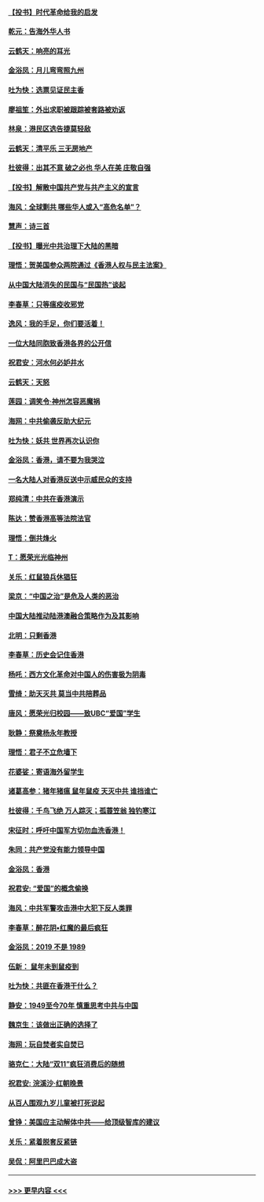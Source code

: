 #### [【投书】时代革命给我的启发](../pages/nsc993/n11684287.md?t=11280955) 
#### [乾元：告海外华人书](../pages/nsc993/n11684044.md?t=11280955) 
#### [云鹤天：响亮的耳光](../pages/nsc993/n11684254.md?t=11280955) 
#### [金浴凤：月儿弯弯照九州](../pages/nsc993/n11684231.md?t=11280955) 
#### [吐为快：选票见证民主香](../pages/nsc993/n11684206.md?t=11280955) 
#### [廖祖笙：外出求职被跟踪被套路被劝返](../pages/nsc993/n11683874.md?t=11280955) 
#### [林泉：港民区选告捷莫轻敌](../pages/nsc993/n11683930.md?t=11280955) 
#### [云鹤天：清平乐 三无房地产](../pages/nsc993/n11681521.md?t=11280955) 
#### [杜彼得：出其不意 破之必也 华人在美 庄敬自强](../pages/nsc993/n11679554.md?t=11280955) 
#### [【投书】解散中国共产党与共产主义的宣言](../pages/nsc993/n11679177.md?t=11280955) 
#### [海风：全球剿共 哪些华人或入“高危名单”？](../pages/nsc993/n11678617.md?t=11280955) 
#### [慧声：诗三首](../pages/nsc993/n11678848.md?t=11280955) 
#### [【投书】曝光中共治理下大陆的黑暗](../pages/nsc993/n11678674.md?t=11280955) 
#### [理悟：贺美国参众两院通过《香港人权与民主法案》](../pages/nsc993/n11678104.md?t=11280955) 
#### [从中国大陆消失的民国与“民国热”谈起](../pages/nsc993/n11678075.md?t=11280955) 
#### [李春草：只等瘟疫收邪党](../pages/nsc993/n11677308.md?t=11280955) 
#### [逸风：我的手足，你们要活着！](../pages/nsc993/n11676352.md?t=11280955) 
#### [一位大陆同胞致香港各界的公开信](../pages/nsc993/n11675761.md?t=11280955) 
#### [祝君安：河水何必妒井水](../pages/nsc993/n11675746.md?t=11280955) 
#### [云鹤天：天怒](../pages/nsc993/n11675718.md?t=11280955) 
#### [莲园：调笑令‧神州怎容恶魔祸](../pages/nsc993/n11675648.md?t=11280955) 
#### [海网：中共偷袭反助大纪元](../pages/nsc993/n11673515.md?t=11280955) 
#### [吐为快：妖共 世界再次认识你](../pages/nsc993/n11673506.md?t=11280955) 
#### [金浴凤：香港，请不要为我哭泣](../pages/nsc993/n11673248.md?t=11280955) 
#### [一名大陆人对香港反送中示威民众的支持](../pages/nsc993/n11672615.md?t=11280955) 
#### [郑纯清：中共在香港演示](../pages/nsc993/n11670539.md?t=11280955) 
#### [陈达：赞香港高等法院法官](../pages/nsc993/n11669542.md?t=11280955) 
#### [理悟：倒共烽火](../pages/nsc993/n11668844.md?t=11280955) 
#### [T：愿荣光光临神州](../pages/nsc993/n11668421.md?t=11280955) 
#### [关乐：红鼠狼兵休猖狂](../pages/nsc993/n11668378.md?t=11280955) 
#### [梁京：“中国之治”是危及人类的恶治](../pages/nsc993/n11668328.md?t=11280955) 
#### [中国大陆推动陆港澳融合策略作为及其影响](../pages/nsc993/n11668157.md?t=11280955) 
#### [北明：只剩香港](../pages/nsc993/n11668002.md?t=11280955) 
#### [李春草：历史会记住香港](../pages/nsc993/n11667927.md?t=11280955) 
#### [杨吒：西方文化革命对中国人的伤害极为阴毒](../pages/nsc993/n11664521.md?t=11280955) 
#### [雪绮：助天灭共 莫当中共陪葬品](../pages/nsc993/n11662650.md?t=11280955) 
#### [唐风：愿荣光归校园——致UBC“爱国”学生](../pages/nsc993/n11662194.md?t=11280955) 
#### [耿静：祭奠杨永年教授](../pages/nsc993/n11662514.md?t=11280955) 
#### [理悟：君子不立危墙下](../pages/nsc993/n11662172.md?t=11280955) 
#### [花婆娑：寄语海外留学生](../pages/nsc993/n11662121.md?t=11280955) 
#### [诸葛高参：猪年猪瘟 鼠年鼠疫 天灭中共 谁挡谁亡](../pages/nsc993/n11661980.md?t=11280955) 
#### [杜彼得：千鸟飞绝 万人踪灭；孤蓑笠翁 独钓寒江](../pages/nsc993/n11661170.md?t=11280955) 
#### [宋征时：呼吁中国军方切勿血洗香港！](../pages/nsc993/n11415318.md?t=11280955) 
#### [朱同：共产党没有能力领导中国](../pages/nsc993/n11660421.md?t=11280955) 
#### [金浴凤：香港](../pages/nsc993/n11660419.md?t=11280955) 
#### [祝君安: “爱国”的概念偷换](../pages/nsc993/n11659706.md?t=11280955) 
#### [海风：中共军警攻击港中大犯下反人类罪](../pages/nsc993/n11659632.md?t=11280955) 
#### [李春草：醉花阴•红魔的最后疯狂](../pages/nsc993/n11659287.md?t=11280955) 
#### [金浴凤：2019 不是 1989](../pages/nsc993/n11657663.md?t=11280955) 
#### [伍新： 鼠年未到鼠疫到](../pages/nsc993/n11655098.md?t=11280955) 
#### [吐为快：共匪在香港干什么？](../pages/nsc993/n11654891.md?t=11280955) 
#### [静安：1949至今70年 慎重思考中共与中国](../pages/nsc993/n11651244.md?t=11280955) 
#### [魏京生：该做出正确的选择了](../pages/nsc993/n11653084.md?t=11280955) 
#### [海网：玩自焚者实自焚已](../pages/nsc993/n11652423.md?t=11280955) 
#### [骆克仁：大陆“双11”疯狂消费后的随想](../pages/nsc993/n11652305.md?t=11280955) 
#### [祝君安: 浣溪沙·红朝晚景](../pages/nsc993/n11652258.md?t=11280955) 
#### [从百人围观九岁儿童被打死说起](../pages/nsc993/n11651030.md?t=11280955) 
#### [曾铮：美国应主动解体中共——给顶级智库的建议](../pages/nsc993/n11649888.md?t=11280955) 
#### [关乐：紧着脱套反紧链](../pages/nsc993/n11649069.md?t=11280955) 
#### [吴侃：阿里巴巴成大盗](../pages/nsc993/n11645523.md?t=11280955) 

----
#### [ >>> 更早内容 <<< ](../indexes/nsc993-earlier.md)
